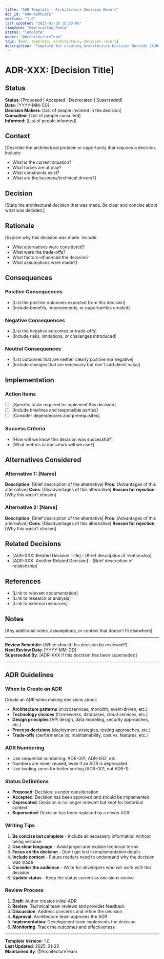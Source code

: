 ```yaml
---
title: "ADR Template - Architecture Decision Record"
doc_id: "ADR-TEMPLATE"
version: "1.0"
last_updated: "2025-01-20 15:30:00"
timezone: "America/Sao_Paulo"
status: "Template"
owner: "@ArchitectureTeam"
tags: [adr, template, architecture, decision-record]
description: "Template for creating Architecture Decision Records (ADRs) to document important architectural decisions and their rationale."
---
```


# ADR-XXX: [Decision Title]

## Status

**Status**: [Proposed | Accepted | Deprecated | Superseded]  
**Date**: [YYYY-MM-DD]  
**Decision Makers**: [List of people involved in the decision]  
**Consulted**: [List of people consulted]  
**Informed**: [List of people informed]  

## Context

[Describe the architectural problem or opportunity that requires a decision. Include:
- What is the current situation?
- What forces are at play?
- What constraints exist?
- What are the business/technical drivers?]

## Decision

[State the architectural decision that was made. Be clear and concise about what was decided.]

## Rationale

[Explain why this decision was made. Include:
- What alternatives were considered?
- What were the trade-offs?
- What factors influenced the decision?
- What assumptions were made?]

## Consequences

### Positive Consequences
- [List the positive outcomes expected from this decision]
- [Include benefits, improvements, or opportunities created]

### Negative Consequences
- [List the negative outcomes or trade-offs]
- [Include risks, limitations, or challenges introduced]

### Neutral Consequences
- [List outcomes that are neither clearly positive nor negative]
- [Include changes that are necessary but don't add direct value]

## Implementation

### Action Items
- [ ] [Specific tasks required to implement this decision]
- [ ] [Include timelines and responsible parties]
- [ ] [Consider dependencies and prerequisites]

### Success Criteria
- [How will we know this decision was successful?]
- [What metrics or indicators will we use?]

## Alternatives Considered

### Alternative 1: [Name]
**Description**: [Brief description of the alternative]
**Pros**: [Advantages of this alternative]
**Cons**: [Disadvantages of this alternative]
**Reason for rejection**: [Why this wasn't chosen]

### Alternative 2: [Name]
**Description**: [Brief description of the alternative]
**Pros**: [Advantages of this alternative]
**Cons**: [Disadvantages of this alternative]
**Reason for rejection**: [Why this wasn't chosen]

## Related Decisions

- [ADR-XXX: Related Decision Title] - [Brief description of relationship]
- [ADR-XXX: Another Related Decision] - [Brief description of relationship]

## References

- [Link to relevant documentation]
- [Link to research or analysis]
- [Link to external resources]

## Notes

[Any additional notes, assumptions, or context that doesn't fit elsewhere]

---

**Review Schedule**: [When should this decision be reviewed?]  
**Next Review Date**: [YYYY-MM-DD]  
**Superseded By**: [ADR-XXX if this decision has been superseded]

---

## ADR Guidelines

### When to Create an ADR

Create an ADR when making decisions about:
- **Architecture patterns** (microservices, monolith, event-driven, etc.)
- **Technology choices** (frameworks, databases, cloud services, etc.)
- **Design principles** (API design, data modeling, security approaches, etc.)
- **Process decisions** (deployment strategies, testing approaches, etc.)
- **Trade-offs** (performance vs. maintainability, cost vs. features, etc.)

### ADR Numbering

- Use sequential numbering: ADR-001, ADR-002, etc.
- Numbers are never reused, even if an ADR is deprecated
- Use leading zeros for better sorting (ADR-001, not ADR-1)

### Status Definitions

- **Proposed**: Decision is under consideration
- **Accepted**: Decision has been approved and should be implemented
- **Deprecated**: Decision is no longer relevant but kept for historical context
- **Superseded**: Decision has been replaced by a newer ADR

### Writing Tips

1. **Be concise but complete** - Include all necessary information without being verbose
2. **Use clear language** - Avoid jargon and explain technical terms
3. **Focus on the decision** - Don't get lost in implementation details
4. **Include context** - Future readers need to understand why the decision was made
5. **Consider the audience** - Write for developers who will work with this decision
6. **Update status** - Keep the status current as decisions evolve

### Review Process

1. **Draft**: Author creates initial ADR
2. **Review**: Technical team reviews and provides feedback
3. **Discussion**: Address concerns and refine the decision
4. **Approval**: Architecture team approves the ADR
5. **Implementation**: Development team implements the decision
6. **Monitoring**: Track the outcomes and effectiveness

---

**Template Version**: 1.0  
**Last Updated**: 2025-01-20  
**Maintained By**: @ArchitectureTeam